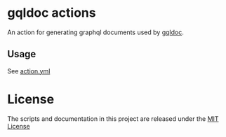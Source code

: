 # gqldoc actions

An action for generating graphql documents used by [gqldoc](https://github.com/Code-Hex/gqldoc).

## Usage

See [action.yml](action.yml)

# License

The scripts and documentation in this project are released under the [MIT License](LICENSE)